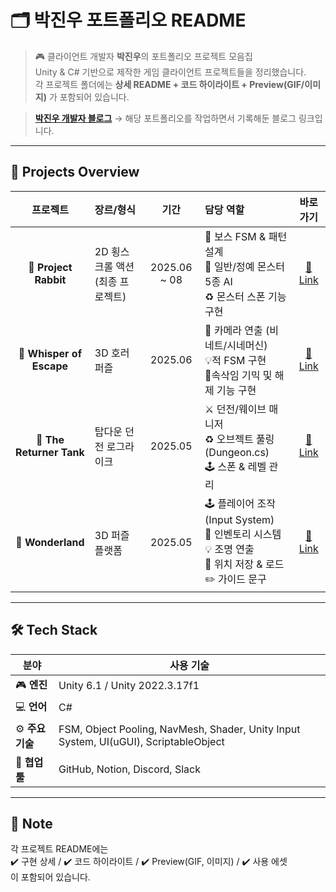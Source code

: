 # 🗂 박진우 포트폴리오 README

> 🎮 클라이언트 개발자 **박진우**의 포트폴리오 프로젝트 모음집  
Unity & C# 기반으로 제작한 게임 클라이언트 프로젝트들을 정리했습니다.  
각 프로젝트 폴더에는 **상세 README + 코드 하이라이트 + Preview(GIF/이미지)** 가 포함되어 있습니다.

> **[박진우 개발자 블로그](https://velog.io/@character453/posts)** → 해당 포트폴리오를 작업하면서 기록해둔 블로그 링크입니다.
---

## 🚀 Projects Overview

| 프로젝트 | 장르/형식 | 기간 | 담당 역할 | 바로가기 |
|:---:|:---|:---:|:---|:---:|
| 🐇 **Project Rabbit** | 2D 횡스크롤 액션 (최종 프로젝트) | 2025.06 ~ 08 | 🧩 보스 FSM & 패턴 설계<br>👹 일반/정예 몬스터 5종 AI<br>♻️ 몬스터 스폰 기능 구현<br> | [🔗 Link](./Project%20Rabbit) |
| 👻 **Whisper of Escape** | 3D 호러 퍼즐 | 2025.06 | 🎥 카메라 연출 (비네트/시네머신)<br>💡적 FSM 구현<br> 🧩속삭임 기믹 및 해제 기능 구현 | [🔗 Link](./Whisper%20of%20Escape) |
| 🚓 **The Returner Tank** | 탑다운 던전 로그라이크 | 2025.05 | ⚔️ 던전/웨이브 매니저<br>♻️ 오브젝트 풀링(Dungeon.cs)<br>🕹 스폰 & 레벨 관리 | [🔗 Link](./The%20Returner%20Tank) |
| 🎩 **Wonderland** | 3D 퍼즐 플랫폼 | 2025.05 | 🕹 플레이어 조작 (Input System)<br>🎒 인벤토리 시스템<br>💡 조명 연출<br>📍 위치 저장 & 로드<br> ✏️ 가이드 문구 | [🔗 Link](./Wonderland) |

---

## 🛠 Tech Stack

| 분야 | 사용 기술 |
|---|---|
| 🎮 **엔진** | Unity 6.1 / Unity 2022.3.17f1 |
| 💻 **언어** | C# |
| ⚙️ **주요 기술** | FSM, Object Pooling, NavMesh, Shader, Unity Input System, UI(uGUI), ScriptableObject |
| 🤝 **협업 툴** | GitHub, Notion, Discord, Slack |

---

## 📌 Note
각 프로젝트 README에는  
✔️ 구현 상세 / ✔️ 코드 하이라이트 / ✔️ Preview(GIF, 이미지) / ✔️ 사용 에셋  
이 포함되어 있습니다.  
